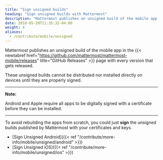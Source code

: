```yaml
---
title: "Sign unsigned builds"
heading: "Sign unsigned builds with Mattermost"
description: "Mattermost publishes an unsigned build of the mobile app in the GitHub Releases page with every version that gets released."
date: 2018-05-20T11:35:32-04:00
weight: 4
aliases:
  - /contribute/mobile/unsigned
---
```


Mattermost publishes an unsigned build of the mobile app in the {{< newtabref href="https://github.com/mattermost/mattermost-mobile/releases" title="GitHub Releases" >}} page with every version that gets released.

These unsigned builds cannot be distributed nor installed directly on devices until they are properly signed.

---
**Note:**

Android and Apple require all apps to be digitally signed with a certificate before they can be installed.

---

To avoid rebuilding the apps from scratch, you could just **sign** the unsigned builds published by Mattermost with your certificates and keys.

- [Sign Unsigned Android]({{< ref "/contribute/more-info/mobile/unsigned/android" >}})
- [Sign Unsigned iOS]({{< ref "/contribute/more-info/mobile/unsigned/ios" >}})
